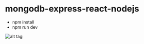 # mongodb-express-react-nodejs

- npm install
- npm run dev

![alt tag](https://www.troopsf.com/file/mongodb-logo.png)
